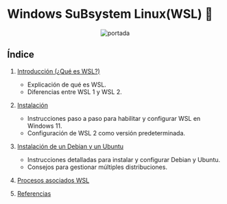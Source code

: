 #  Windows SuBsystem Linux(WSL) :penguin:
<p align="center">
   <img src="img/descarga.png" alt="portada"/>
</p>

## Índice

1. [Introducción (¿Qué es WSL?)](introduccion.md)
    - Explicación de qué es WSL.
    - Diferencias entre WSL 1 y WSL 2.
      
2. [Instalación](instalacion.md)

   - Instrucciones paso a paso para habilitar y configurar WSL en Windows 11.
   - Configuración de WSL 2 como versión predeterminada.
     
5. [Instalación de un Debian y un Ubuntu](#instalaciondebianubuntu)

   - Instrucciones detalladas para instalar y configurar Debian y Ubuntu.
   - Consejos para gestionar múltiples distribuciones.
     
7. [Procesos asociados WSL](procesos)
8. [Referencias](referencias)
